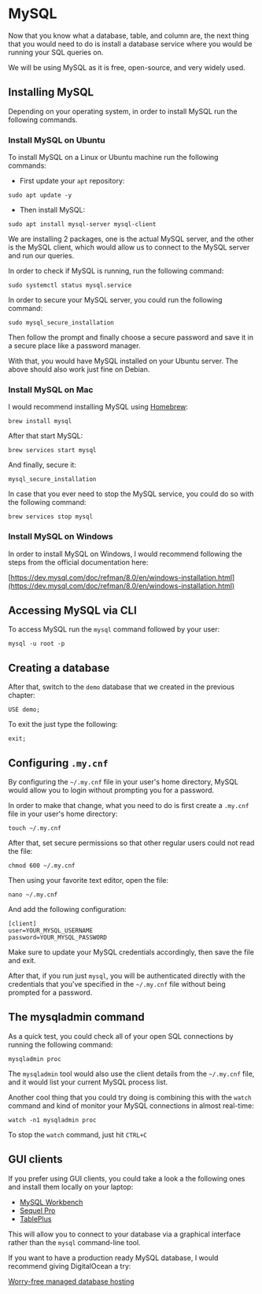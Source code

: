 # MySQL

Now that you know what a database, table, and column are, the next thing that you would need to do is install a database service where you would be running your SQL queries on.

We will be using MySQL as it is free, open-source, and very widely used.

## Installing MySQL

Depending on your operating system, in order to install MySQL run the following commands.

### Install MySQL on Ubuntu

To install MySQL on a Linux or Ubuntu machine run the following commands:

* First update your `apt` repository:

```
sudo apt update -y
```

* Then install MySQL:

```
sudo apt install mysql-server mysql-client
```

We are installing 2 packages, one is the actual MySQL server, and the other is the MySQL client, which would allow us to connect to the MySQL server and run our queries.

In order to check if MySQL is running, run the following command:

```
sudo systemctl status mysql.service
```
In order to secure your MySQL server, you could run the following command:

```
sudo mysql_secure_installation
```

Then follow the prompt and finally choose a secure password and save it in a secure place like a password manager.

With that, you would have MySQL installed on your Ubuntu server. The above should also work just fine on Debian.

### Install MySQL on Mac

I would recommend installing MySQL using [Homebrew]():

```
brew install mysql
```

After that start MySQL:

```
brew services start mysql
```

And finally, secure it:

```
mysql_secure_installation
```

In case that you ever need to stop the MySQL service, you could do so with the following command:

```
brew services stop mysql
```

### Install MySQL on Windows

In order to install MySQL on Windows, I would recommend following the steps from the official documentation here:

[https://dev.mysql.com/doc/refman/8.0/en/windows-installation.html](https://dev.mysql.com/doc/refman/8.0/en/windows-installation.html)

## Accessing MySQL via CLI

To access MySQL run the `mysql` command followed by your user:

```
mysql -u root -p
```

## Creating a database

After that, switch to the `demo` database that we created in the previous chapter:

```
USE demo;
```

To exit the just type the following:

```
exit;
```

## Configuring `.my.cnf`

By configuring the `~/.my.cnf` file in your user's home directory, MySQL would allow you to login without prompting you for a password.

In order to make that change, what you need to do is first create a `.my.cnf` file in your user's home directory:

```
touch ~/.my.cnf
```

After that, set secure permissions so that other regular users could not read the file:

```
chmod 600 ~/.my.cnf
```

Then using your favorite text editor, open the file:

```
nano ~/.my.cnf
```

And add the following configuration:

```
[client]
user=YOUR_MYSQL_USERNAME
password=YOUR_MYSQL_PASSWORD
```

Make sure to update your MySQL credentials accordingly, then save the file and exit.

After that, if you run just `mysql`, you will be authenticated directly with the credentials that you've specified in the `~/.my.cnf` file without being prompted for a password.

## The mysqladmin command

As a quick test, you could check all of your open SQL connections by running the following command:

```
mysqladmin proc
```

The `mysqladmin` tool would also use the client details from the `~/.my.cnf` file, and it would list your current MySQL process list.

Another cool thing that you could try doing is combining this with the `watch` command and kind of monitor your MySQL connections in almost real-time:

```
watch -n1 mysqladmin proc
```

To stop the `watch` command, just hit `CTRL+C`

## GUI clients

If you prefer using GUI clients, you could take a look a the following ones and install them locally on your laptop:

* [MySQL Workbench](https://www.mysql.com/products/workbench/)
* [Sequel Pro](https://www.sequelpro.com/)
* [TablePlus](https://tableplus.com/)

This will allow you to connect to your database via a graphical interface rather than the `mysql` command-line tool.

If you want to have a production ready MySQL database, I would recommend giving DigitalOcean a try:

[Worry-free managed database hosting](https://www.digitalocean.com/products/managed-databases/)
